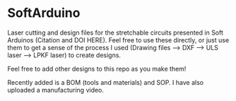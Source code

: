 # SoftArduino
Laser cutting and design files for the stretchable circuits presented in Soft Arduinos (Citation and DOI HERE).
Feel free to use these directly, or just use them to get a sense of the process I used (Drawing files --> DXF --> ULS laser --> LPKF laser) to create designs. 

Feel free to add other designs to this repo as you make them!

Recently added is a BOM (tools and materials) and SOP. I have also uploaded a manufacturing video. 
